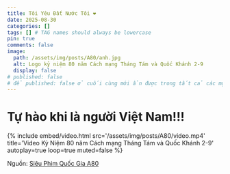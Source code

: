 ```yaml
---
title: Tôi Yêu Đất Nước Tôi ❤️
date: 2025-08-30
categories: []
tags: [] # TAG names should always be lowercase
pin: true
comments: false
image:
  path: /assets/img/posts/A80/anh.jpg
  alt: Logo kỷ niệm 80 năm Cách mạng Tháng Tám và Quốc Khánh 2-9
  display: false
# published: false
# để published: false ở cuối cùng mới ẩn được trong tất cả các mục
---
```


# Tự hào khi là người Việt Nam!!!
{%
  include embed/video.html
  src='/assets/img/posts/A80/video.mp4'
  title='Video Kỷ Niệm 80 năm Cách mạng Tháng Tám và Quốc Khánh 2-9'
  autoplay=true
  loop=true
  muted=false
%}

Nguồn: [Siêu Phim Quốc Gia A80](https://www.tiktok.com/@sieu.phim.a80/video/7543086947720367367?is_from_webapp=1&sender_device=pc&web_id=7544404835497608720)
